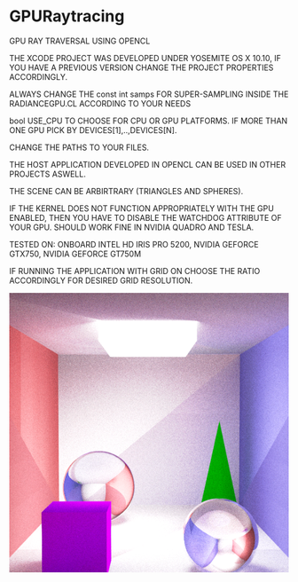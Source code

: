 # GPURaytracing
GPU RAY TRAVERSAL USING OPENCL 

THE XCODE PROJECT WAS DEVELOPED UNDER YOSEMITE OS X 10.10, IF YOU HAVE A PREVIOUS VERSION CHANGE THE PROJECT PROPERTIES ACCORDINGLY.


ALWAYS CHANGE THE const int samps FOR SUPER-SAMPLING INSIDE THE RADIANCEGPU.CL ACCORDING TO YOUR NEEDS

bool USE_CPU TO CHOOSE FOR CPU OR GPU PLATFORMS. IF MORE THAN ONE GPU PICK BY DEVICES[1],..,DEVICES[N].

CHANGE THE PATHS TO YOUR FILES.

THE HOST APPLICATION DEVELOPED IN OPENCL CAN BE USED IN OTHER PROJECTS ASWELL.


THE SCENE CAN BE ARBIRTRARY (TRIANGLES AND SPHERES).


IF THE KERNEL DOES NOT FUNCTION APPROPRIATELY WITH THE GPU ENABLED, THEN YOU HAVE TO DISABLE THE WATCHDOG ATTRIBUTE OF YOUR GPU. SHOULD WORK FINE IN NVIDIA QUADRO AND TESLA.


TESTED ON: ONBOARD INTEL HD IRIS PRO 5200, NVIDIA GEFORCE GTX750, NVIDIA GEFORCE GT750M


IF RUNNING THE APPLICATION WITH GRID ON CHOOSE THE RATIO ACCORDINGLY FOR DESIRED GRID RESOLUTION.

![1600spp](1600spp.png)

